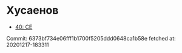 # Хусаенов
- [40: CE](40.md)

Commit: 6373bf734e06fff1b1700f5205ddd0648ca1b58e
 fetched at: 20201217-183311
